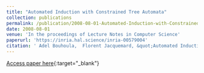 ```yaml
---
title: "Automated Induction with Constrained Tree Automata"
collection: publications
permalink: /publication/2008-08-01-Automated-Induction-with-Constrained-Tree-Automata
date: 2008-08-01
venue: 'In the proceedings of Lecture Notes in Computer Science'
paperurl: 'https://inria.hal.science/inria-00579004'
citation: ' Adel Bouhoula,  Florent Jacquemard, &quot;Automated Induction with Constrained Tree Automata.&quot; In the proceedings of Lecture Notes in Computer Science, 2008.'
---
```

[Access paper here](https://inria.hal.science/inria-00579004){:target="_blank"}
